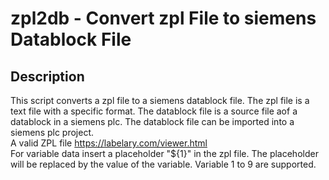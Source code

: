 # zpl2db - Convert zpl File to siemens Datablock File

## Description

This script converts a zpl file to a siemens datablock file. The zpl file is a text file with a specific format. The datablock file is a source file aof a datablock in a siemens plc. The datablock file can be imported into a siemens plc project.  
A valid ZPL file https://labelary.com/viewer.html  
For variable data insert a placeholder "${1}" in the zpl file. The placeholder will be replaced by the value of the variable.
Variable 1 to 9 are supported.
